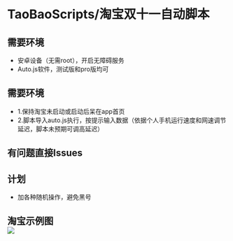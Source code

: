 # TaoBaoScripts/淘宝双十一自动脚本
## 需要环境
* 安卓设备（无需root），开启无障碍服务
* Auto.js软件，测试版和pro版均可
## 需要环境
* 1.保持淘宝未启动或启动后呆在app首页
* 2.脚本导入auto.js执行，按提示输入数据（依据个人手机运行速度和网速调节延迟，脚本未预期可调高延迟）
## 有问题直接Issues
## 计划
* 加各种随机操作，避免黑号

## 淘宝示例图<br>![](https://github.com/jiayiwang5/TaoBaoScripts/blob/main/image/photo.jpg)
